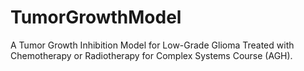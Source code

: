 # TumorGrowthModel
A Tumor Growth Inhibition Model for Low-Grade Glioma Treated with Chemotherapy or Radiotherapy for Complex Systems Course (AGH).
